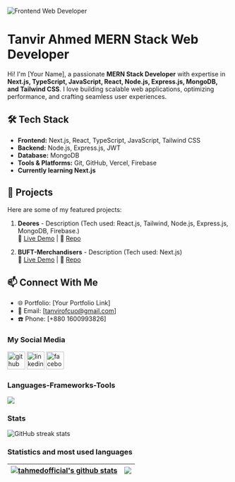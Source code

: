![Frontend Web Developer](https://raw.githubusercontent.com/tahmedofficial/portfolio-images/refs/heads/main/github-banner-two.png)

# Tanvir Ahmed MERN Stack Web Developer

Hi! I'm [Your Name], a passionate **MERN Stack Developer** with expertise in **Next.js, TypeScript, JavaScript, React, Node.js, Express.js, MongoDB, and Tailwind CSS**. I love building scalable web applications, optimizing performance, and crafting seamless user experiences.

## 🛠️ Tech Stack
- **Frontend:** Next.js, React, TypeScript, JavaScript, Tailwind CSS  
- **Backend:** Node.js, Express.js, JWT 
- **Database:** MongoDB  
- **Tools & Platforms:** Git, GitHub, Vercel, Firebase
- **Currently learning Next.js**

## 🌟 Projects
Here are some of my featured projects:
1. **Deores** - Description (Tech used: React.js, Tailwind, Node.js, Express.js, MongoDB, Firebase.)  
   🔗 [Live Demo](https://deores-mart.firebaseapp.com/) | 📂 [Repo](https://github.com/tahmedofficial/deores-mart-client)  

2. **BUFT-Merchandisers** - Description (Tech used: Next.js)  
   🔗 [Live Demo](https://buft-merchandisers.vercel.app/) | 📂 [Repo](https://github.com/tahmedofficial/BUFT-Merchandisers)

## 📫 Connect With Me
- 🌐 Portfolio: [Your Portfolio Link]
- 📧 Email: [tanvirofcuo@gmail.com]
- ☎️ Phone: [+880 1600993826]

### My Social Media
[<img src='https://cdn.jsdelivr.net/npm/simple-icons@3.0.1/icons/github.svg' alt='github' height='40'>](https://github.com/tahmedofficial)  [<img src='https://cdn.jsdelivr.net/npm/simple-icons@3.0.1/icons/linkedin.svg' alt='linkedin' height='40'>](https://www.linkedin.com/in/tahmedofficial/)  [<img src='https://cdn.jsdelivr.net/npm/simple-icons@3.0.1/icons/facebook.svg' alt='facebook' height='40'>](https://www.facebook.com/taahmedofficial)  

### Languages-Frameworks-Tools
<div>
    <img src="https://skillicons.dev/icons?i=react,nodejs,express,mongodb,nextjs,javascript,typescript,firebase,github,html,css,tailwind,figma,vscode">
</div>

### Stats
![GitHub streak stats](https://streak-stats.demolab.com/?user=tahmedofficial)

### Statistics and most used languages
| <a href="https://github.com/anuraghazra/github-readme-stats"><img align="center" src="https://github-readme-stats.vercel.app/api?username=tahmedofficial&show_icons=true&include_all_commits=true&theme=buefy&hide_border=true" alt="tahmedofficial's github stats" /></a> | <a href="https://github.com/anuraghazra/github-readme-stats"><img align="center" src="https://github-readme-stats.vercel.app/api/top-langs/?username=tahmedofficial&layout=compact&theme=buefy&hide_border=true" /></a> |
| ------------- | ------------- |




